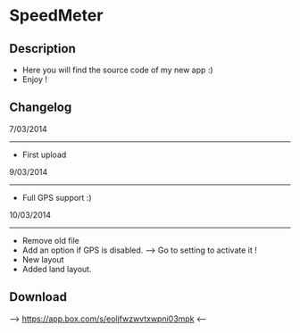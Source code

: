 SpeedMeter
==========
Description
---
* Here you will find the source code of my new app :)
* Enjoy !


Changelog
---
7/03/2014
___

* First upload


9/03/2014
___
* Full GPS support :)


10/03/2014
___
* Remove old file
* Add an option if GPS is disabled. --> Go to setting to activate it !
* New layout 
* Added land layout.


Download
---
 --> https://app.box.com/s/eoljfwzwvtxwpni03mpk <--
